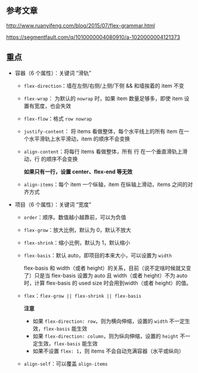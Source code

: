 ## 参考文章

http://www.ruanyifeng.com/blog/2015/07/flex-grammar.html

https://segmentfault.com/q/1010000004080910/a-1020000004121373

## 重点

+   容器（6 个属性）：关键词 “滑轨”
    +   `flex-direction`：墙在左侧/右侧/上侧/下侧 && 和墙挨着的 item 不变
    +   `flex-wrap`： 为默认的 `nowrap` 时，如果 item 数量足够多，即使 item 设置有宽度，也会失效
    +   `flex-flow`：格式 `row nowrap`
    +   `justify-content`： 将 items 看做整体，每个水平线上的所有 item 在一个水平滑轨上水平滑动，item 的顺序不会变换
    +   `align-content`：将每行 items 看做整体，所有 行 在一个垂直滑轨上滑动，行 的顺序不会变换

        **如果只有一行，设置 center、flex-end 等无效**

    +   `align-items`：每个 item 一个纵轴，item 在纵轴上滑动，items 之间的对齐方式

+   项目（6 个属性）：关键词 “宽度”
    +   `order`：顺序。数值越小越靠前，可以为负值
    +   `flex-grow`：放大比例，默认为 0，默认不放大
    +   `flex-shrink`：缩小比例，默认为 1，默认缩小
    +   `flex-basis`：默认 auto，即项目的本来大小，可以设置为 `width`

        flex-basis 和 width（或者 height）的关系，目前（说不定啥时候就又变了）只是当 flex-basis 设置为 auto 且 width（或者 height）不为 auto 时，计算 flex-basis 的 used size 时会用到width（或者 height）的值。

    +   `flex`：`flex-grow || flex-shrink || flex-basis`

        **注意**

        +   如果 `flex-direction: row`，则为横向伸缩，设置的 `width` 不一定生效，`flex-basis` 能生效
        +   如果 `flex-direction: column`，则为纵向伸缩，设置的 `height` 不一定生效，`flex-basis` 能生效
        +   如果不设置 `flex: 1`，则  items 不会自动充满容器（水平或纵向）

    +   `align-self`：可以覆盖 `align-items`
